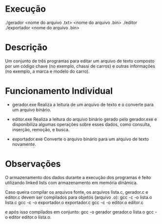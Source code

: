 # Execução
./gerador <nome do arquivo .txt> <nome do arquivo .bin>
./editor <nome do arquivo binario entrada> <nome do arquivo binario saida>
./exportador <nome do arquivo .bin> <nome do arquivo.txt>


# Descrição
Um conjunto de três programas para editar um arquivo de texto composto por um código chave (no exemplo, chassi de carros) e outras informações (no exemplo, a marca e modelo do carro).


# Funcionamento Individual

- gerador.exe
Realiza a leitura de um arquivo de texto e o converte para um arquivo binário.

- editor.exe
Realiza a leitura do arquivo binário gerado pelo gerador.exe e disponibiliza algumas operações sobre esses dados, como consulta, inserção, remoção,  e busca.

- exportador.exe
Converte o arquivo binário para um arquivo de texto novamente.


# Observações
O armazenamento dos dados durante a execução dos programas é feito utilizando linked lists com armazenamento em memória dinâmica.

Caso queira compilar os arquivos fonte, os arquivos lista.c, gerador.c e editor.c devem ser compilados para objetos (arquivo .o):
gcc -c -o lista.o lista.c
gcc -c -o exportador.o exportador.c
gcc -c -o editor.o editor.c

e após isso compilados em conjunto: 
gcc -o gerador gerador.o lista.o
gcc -o editor editor.o lista.o.
